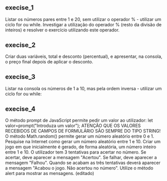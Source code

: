 <h2 style="font-size:20px";> execise_1</h2>
 <p>Listar os números pares entre 1 e 20, sem utilizar o operador % -  utilizar um ciclo for ou while. Investigar a utilização do operador % (resto da divisão de inteiros) e resolver o exercício utilizando este operador.</p>
 
<h2 style="font-size:20px;"> execise_2</h2>
 <p>Criar duas variáveis, total e desconto (percentual), e apresentar, na consola, o preço final depois de aplicar o desconto.</p>
 
 <h2 style="font-size:20px;"> execise_3</h2>
 <p>Listar na consola os números de 1 a 10, mas pela ordem inversa - utilizar um ciclo for ou while:</p>
 
  <h2 style="font-size:20px;"> execise_4</h2>
 <p>O método prompt de JavaScript permite pedir um valor ao utilizador:
let valor=prompt("Introduza um valor");
ATENÇÃO QUE OS VALORES RECEBIDOS DE CAMPOS DE FORMULÁRIO SÃO SEMPRE DO TIPO STRING!
O método Math.random() permite gerar um número aleatório entre 0 e 1. Pesquise na Internet como gerar um número aleatório entre 1 e 10.
Criar um jogo em que inicialmente é gerado, de forma aleatória, um número inteiro entre 1 e 10. O utilizador tem 3 tentativas para acertar no número.
Se acertar, deve aparecer a mensagem "Acertou". Se falhar, deve aparecer a mensagem "Falhou". Quando se acabam as três tentativas deverá aparecer a mensagem "Acabou o jogo. Não acertou no número".
Utilize o método alert para mostrar as mensagens. (editado) </p>
